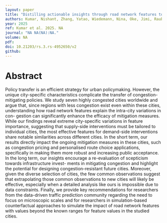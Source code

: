 ```yaml
---
layout: paper
title: "Distilling actionable insights through road network features to alleviate traffic congestion"
authors: Kumar, Nishant, Zhang, Yatao, Wiedemann, Nina, Oke, Jimi, Raubal, Martin
year: 2025
ref: Kumar et al. 2025. NA
journal: "NA NA(NA):NA."
volume: NA
pdf:
doi: 10.21203/rs.3.rs-4952650/v2
github:
---
```

# Abstract
Policy transfer is an efficient strategy for urban policymaking. However, the unique city-specific characteristics complicate the transfer of congestion-mitigating policies. We study seven highly congested cities worldwide and argue that, since regions with less congestion exist even within these cities, understanding how road network features explain the intra-city variations in con- gestion can significantly enhance the efficacy of mitigation measures. While our findings reveal extreme city-specific variations in feature importance, suggesting that supply-side interventions must be tailored to individual cities, the most effective features for demand-side interventions share notable similarities across different cities. In the short term, our results directly impact the ongoing mitigation measures in these cities, such as congestion pricing and personalised route choice applications, specifically in making them more robust and increasing public acceptance. In the long term, our insights encourage a re-evaluation of scepticism towards infrastructure invest- ments in mitigating congestion and highlight the potential for designing congestion-resistant future cities. Moreover, given the diverse selection of cities, the few common observations suggest that extrapolating those common observations to new cities will likely be effective, especially when a detailed analysis like ours is impossible due to data constraints. Finally, we provide key recommendations for researchers from the data-driven traffic prediction community regarding the need to focus on microscopic scales and for researchers in simulation-based counterfactual approaches to simulate the impact of road network features with values beyond the known ranges for feature values in the studied cities.
